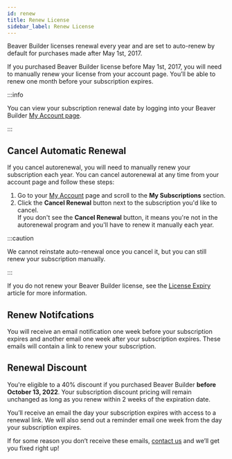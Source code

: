 ```yaml
---
id: renew
title: Renew License
sidebar_label: Renew License
---
```


Beaver Builder licenses renewal every year and are set to auto-renew by default for purchases made after May 1st, 2017.

If you purchased Beaver Builder license before May 1st, 2017, you will need to manually renew your license from your account page. You’ll be able to renew one month before your subscription expires.

:::info

You can view your subscription renewal date by logging into your Beaver Builder [My Account page](../index.md).

:::

## Cancel Automatic Renewal

If you cancel autorenewal, you will need to manually renew your subscription each year. You can cancel autorenewal at any time from your account page and follow these steps:

1. Go to your [My Account](https://www.wpbeaverbuilder.com/my-account/) page and scroll to the **My Subscriptions** section.
2. Click the **Cancel Renewal** button next to the subscription you'd like to cancel.  
  If you don't see the **Cancel Renewal** button, it means you're not in the autorenewal program and you'll have to renew it manually each year.

:::caution

We cannot reinstate auto-renewal once you cancel it, but you can still renew your subscription manually.

:::

If you do not renew your Beaver Builder license, see the [License Expiry](expiry.md) article for more information.

## Renew Notifcations

You will receive an email notification one week before your subscription expires and another email one week after your subscription expires. These emails will contain a link to renew your subscription.

## Renewal Discount

You're eligible to a 40% discount if you purchased Beaver Builder **before October 13, 2022**. Your subscription discount pricing will remain unchanged as long as you renew within 2 weeks of the expiration date.

You’ll receive an email the day your subscription expires with access to a renewal link. We will also send out a reminder email one week from the day your subscription expires.

If for some reason you don’t receive these emails, [contact us](https://www.wpbeaverbuilder.com/contact/) and we’ll get you fixed right up!

